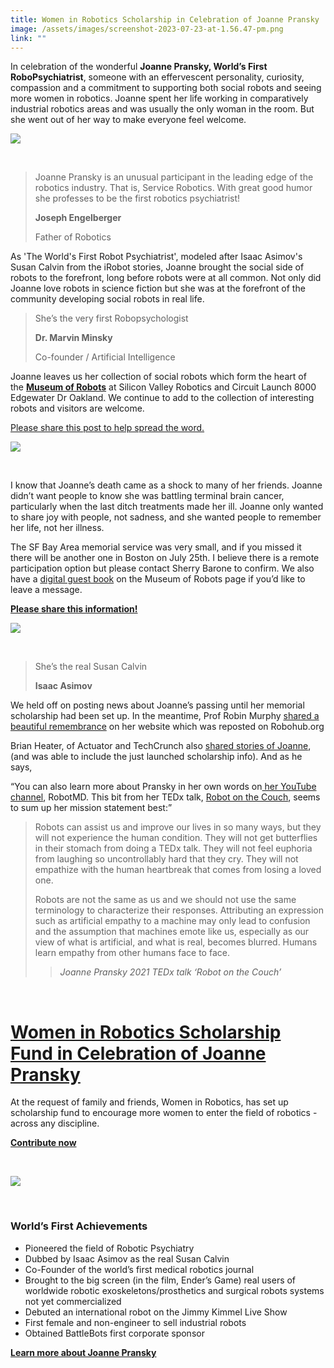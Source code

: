 ```yaml
---
title: Women in Robotics Scholarship in Celebration of Joanne Pransky
image: /assets/images/screenshot-2023-07-23-at-1.56.47-pm.png
link: ""
---
```

In celebration of the wonderful **Joanne Pransky, World’s First RoboPsychiatrist**, someone with an effervescent personality, curiosity, compassion and a commitment to supporting both social robots and seeing more women in robotics. Joanne spent her life working in comparatively industrial robotics areas and was usually the only woman in the room. But she went out of her way to make everyone feel welcome.

![](https://substackcdn.com/image/fetch/w_1456,c_limit,f_auto,q_auto:good,fl_progressive:steep/https%3A%2F%2Fsubstack-post-media.s3.amazonaws.com%2Fpublic%2Fimages%2F3801b67e-8d18-4e2b-9e2c-6d54204f83c1_315x160.jpeg)

 

> Joanne Pransky is an unusual participant in the leading edge of the robotics industry. That is, Service Robotics. With great good humor she professes to be the first robotics psychiatrist!
>
> **Joseph Engelberger**
>
> Father of Robotics

As 'The World's First Robot Psychiatrist', modeled after Isaac Asimov's Susan Calvin from the iRobot stories, Joanne brought the social side of robots to the forefront, long before robots were at all common. Not only did Joanne love robots in science fiction but she was at the forefront of the community developing social robots in real life.

> She’s the very first Robopsychologist
>
> **Dr. Marvin Minsky**
>
> Co-founder / Artificial Intelligence

Joanne leaves us her collection of social robots which form the heart of the **[Museum of Robots](https://svrobo.org/robot-museum/)** at Silicon Valley Robotics and Circuit Launch 8000 Edgewater Dr Oakland. We continue to add to the collection of interesting robots and visitors are welcome.

[Please share this post to help spread the word.](https://249x.substack.com/p/remembering-joanne-pransky-worlds?utm_source=substack&utm_medium=email&utm_content=share&action=share&token=eyJ1c2VyX2lkIjoyNDY3OTkwLCJwb3N0X2lkIjoxMjkwNjgyMTEsImlhdCI6MTY5MDE0NTM1OCwiZXhwIjoxNjkyNzM3MzU4LCJpc3MiOiJwdWItMTMxMzA3OCIsInN1YiI6InBvc3QtcmVhY3Rpb24ifQ.gkiRz2imYxWPBRTYi7Awt4yITd-RmHh3ib0TegxNaJU)

![](https://substackcdn.com/image/fetch/w_1456,c_limit,f_auto,q_auto:good,fl_progressive:steep/https%3A%2F%2Fsubstack-post-media.s3.amazonaws.com%2Fpublic%2Fimages%2Fa47275ea-8243-4fff-9649-c6298743d9ff_566x566.webp)

 

I know that Joanne’s death came as a shock to many of her friends. Joanne didn’t want people to know she was battling terminal brain cancer, particularly when the last ditch treatments made her ill. Joanne only wanted to share joy with people, not sadness, and she wanted people to remember her life, not her illness.

The SF Bay Area memorial service was very small, and if you missed it there will be another one in Boston on July 25th. I believe there is a remote participation option but please contact Sherry Barone to confirm. We also have a [digital guest book](https://svrobo.org/robot-museum/) on the Museum of Robots page if you’d like to leave a message.

**[Please share this information!](https://249x.substack.com/?utm_source=substack&utm_medium=email&utm_content=share&action=share)**

![](https://substackcdn.com/image/fetch/w_1456,c_limit,f_auto,q_auto:good,fl_progressive:steep/https%3A%2F%2Fsubstack-post-media.s3.amazonaws.com%2Fpublic%2Fimages%2F52c6d024-3618-49e5-9707-3ac5d8e75d9a_625x782.png)

 

> She’s the real Susan Calvin
>
> **Isaac Asimov**

We held off on posting news about Joanne’s passing until her memorial scholarship had been set up. In the meantime, Prof Robin Murphy [shared a beautiful remembrance](https://www.roboticsthroughsciencefiction.com/single-post/joanne-pransky-rest-in-peace-1959-2023) on her website which was reposted on Robohub.org

Brian Heater, of Actuator and TechCrunch also [shared stories of Joanne](https://techcrunch.com/2023/07/15/remembering-joanne-pransky/), (and was able to include the just launched scholarship info). And as he says,

“You can also learn more about Pransky in her own words on[ her YouTube channel](https://www.youtube.com/@RobotMdShrink), RobotMD. This bit from her TEDx talk, [Robot on the Couch](https://youtu.be/4rci-z7raTs), seems to sum up her mission statement best:”

> Robots can assist us and improve our lives in so many ways, but they will not experience the human condition. They will not get butterflies in their stomach from doing a TEDx talk. They will not feel euphoria from laughing so uncontrollably hard that they cry. They will not empathize with the human heartbreak that comes from losing a loved one.
>
> Robots are not the same as us and we should not use the same terminology to characterize their responses. Attributing an expression such as artificial empathy to a machine may only lead to confusion and the assumption that machines emote like us, especially as our view of what is artificial, and what is real, becomes blurred. Humans learn empathy from other humans face to face.
>
> > *Joanne Pransky 2021 TEDx talk ‘Robot on the Couch’*

 

# [Women in Robotics Scholarship Fund in Celebration of Joanne Pransky](https://bold.org/funds/women-in-robotics-scholarship-fund/)

At the request of family and friends, Women in Robotics, has set up scholarship fund to encourage more women to enter the field of robotics - across any discipline.

**[Contribute now](https://bold.org/funds/women-in-robotics-scholarship-fund/)**

 

![](https://substackcdn.com/image/fetch/w_1456,c_limit,f_auto,q_auto:good,fl_progressive:steep/https%3A%2F%2Fsubstack-post-media.s3.amazonaws.com%2Fpublic%2Fimages%2F83e30355-db5e-41a9-968d-c9e6faf4e492_1280x640.webp)

 

### **World’s First Achievements**

* Pioneered the field of Robotic Psychiatry
* Dubbed by Isaac Asimov as the real Susan Calvin
* Co-Founder of the world’s first medical robotics journal
* Brought to the big screen (in the film, Ender’s Game) real users of worldwide robotic exoskeletons/prosthetics and surgical robots systems not yet commercialized
* Debuted an international robot on the Jimmy Kimmel Live Show
* First female and non-engineer to sell industrial robots
* Obtained BattleBots first corporate sponsor

**[Learn more about Joanne Pransky](http://www.robot.md/services/)**